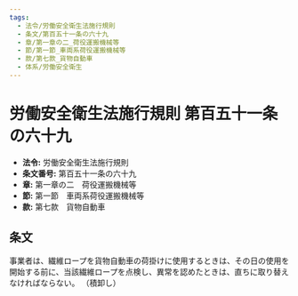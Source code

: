 ```yaml
---
tags:
  - 法令/労働安全衛生法施行規則
  - 条文/第百五十一条の六十九
  - 章/第一章の二_荷役運搬機械等
  - 節/第一節_車両系荷役運搬機械等
  - 款/第七款_貨物自動車
  - 体系/労働安全衛生
---
```

# 労働安全衛生法施行規則 第百五十一条の六十九

- **法令:** 労働安全衛生法施行規則
- **条文番号:** 第百五十一条の六十九
- **章:** 第一章の二　荷役運搬機械等
- **節:** 第一節　車両系荷役運搬機械等
- **款:** 第七款　貨物自動車

## 条文
事業者は、繊維ロープを貨物自動車の荷掛けに使用するときは、その日の使用を開始する前に、当該繊維ロープを点検し、異常を認めたときは、直ちに取り替えなければならない。
（積卸し）

